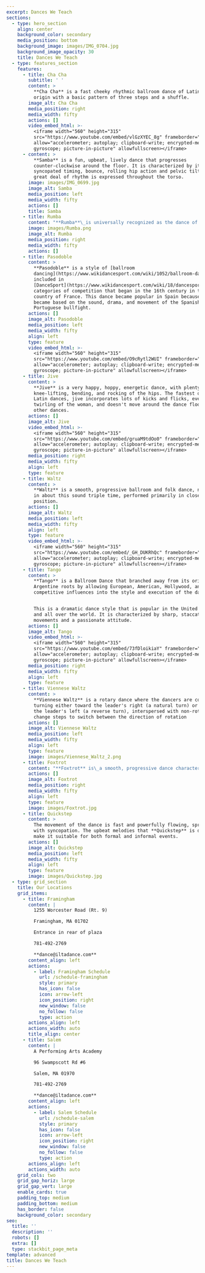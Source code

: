 ```yaml
---
excerpt: Dances We Teach
sections:
  - type: hero_section
    align: center
    background_color: secondary
    media_position: bottom
    background_image: images/IMG_0704.jpg
    background_image_opacity: 30
    title: Dances We Teach
  - type: features_section
    features:
      - title: Cha Cha
        subtitle: ' '
        content: >
          **Cha Cha** is a fast cheeky rhythmic ballroom dance of Latin American
          origin with a basic pattern of three steps and a shuffle.
        image_alt: Cha Cha
        media_position: right
        media_width: fifty
        actions: []
        video_embed_html: >-
          <iframe width="560" height="315"
          src="https://www.youtube.com/embed/vlGzXYEC_8g" frameborder="0"
          allow="accelerometer; autoplay; clipboard-write; encrypted-media;
          gyroscope; picture-in-picture" allowfullscreen></iframe>
      - content: >
          **Samba** is a fun, upbeat, lively dance that progresses
          counter-clockwise around the floor. It is characterized by its
          syncopated timing, bounce, rolling hip action and pelvic tilt and a
          great deal of rhythm is expressed throughout the torso.
        image: images/IMG_0699.jpg
        image_alt: Samba
        media_position: left
        media_width: fifty
        actions: []
        title: Samba
      - title: Rumba
        content: "**Rumba**\_is universally recognized as the dance of love. It is danced to slow, sensual music with a Latin beat and features a hip action known as “Cuban Motion”. Rumba is derived from the Afro-Caribbean dance “Son” and has been popular in this country as a ballroom dance since the 1930's.\n"
        image: images/Rumba.png
        image_alt: Rumba
        media_position: right
        media_width: fifty
        actions: []
      - title: Pasodoble
        content: >
          **Pasodoble** is a style of [ballroom
          dancing](https://www.wikidancesport.com/wiki/1052/ballroom-dance)
          included in
          [DanceSport](https://www.wikidancesport.com/wiki/18/dancesport)
          categories of competition that began in the 16th century in the
          country of France. This dance became popular in Spain because it
          became based on the sound, drama, and movement of the Spanish and
          Portuguese bullfight.
        actions: []
        image_alt: Pasodoble
        media_position: left
        media_width: fifty
        align: left
        type: feature
        video_embed_html: >-
          <iframe width="560" height="315"
          src="https://www.youtube.com/embed/O9cRytl2WUI" frameborder="0"
          allow="accelerometer; autoplay; clipboard-write; encrypted-media;
          gyroscope; picture-in-picture" allowfullscreen></iframe>
      - title: Jive
        content: >
          **Jive** is a very happy, hoppy, energetic dance, with plenty of
          knee-lifting, bending, and rocking of the hips. The fastest of the
          Latin dances, jive incorporates lots of kicks and flicks, even
          twirling of the woman, and doesn't move around the dance floor like
          other dances.
        actions: []
        image_alt: Jive
        video_embed_html: >-
          <iframe width="560" height="315"
          src="https://www.youtube.com/embed/gruaM9tdOo0" frameborder="0"
          allow="accelerometer; autoplay; clipboard-write; encrypted-media;
          gyroscope; picture-in-picture" allowfullscreen></iframe>
        media_position: right
        media_width: fifty
        align: left
        type: feature
      - title: Waltz
        content: >
          **Waltz** is a smooth, progressive ballroom and folk dance, normally
          in about this sound triple time, performed primarily in closed
          position.
        actions: []
        image_alt: Waltz
        media_position: left
        media_width: fifty
        align: left
        type: feature
        video_embed_html: >-
          <iframe width="560" height="315"
          src="https://www.youtube.com/embed/_GH_DUKRhQc" frameborder="0"
          allow="accelerometer; autoplay; clipboard-write; encrypted-media;
          gyroscope; picture-in-picture" allowfullscreen></iframe>
      - title: Tango
        content: >
          **Tango** is a Ballroom Dance that branched away from its original
          Argentine roots by allowing European, American, Hollywood, and
          competitive influences into the style and execution of the dance.


          This is a dramatic dance style that is popular in the United States
          and all over the world. It is characterized by sharp, staccato
          movements and a passionate attitude.
        actions: []
        image_alt: Tango
        video_embed_html: >-
          <iframe width="560" height="315"
          src="https://www.youtube.com/embed/73fDloikiaY" frameborder="0"
          allow="accelerometer; autoplay; clipboard-write; encrypted-media;
          gyroscope; picture-in-picture" allowfullscreen></iframe>
        media_position: right
        media_width: fifty
        align: left
        type: feature
      - title: Viennese Waltz
        content: >
          **Viennese Waltz** is a rotary dance where the dancers are constantly
          turning either toward the leader's right (a natural turn) or toward
          the leader's left (a reverse turn), interspersed with non-rotating
          change steps to switch between the direction of rotation
        actions: []
        image_alt: Viennese Waltz
        media_position: left
        media_width: fifty
        align: left
        type: feature
        image: images/Viennese_Waltz_2.png
      - title: Foxtrot
        content: "**Foxtrot** is\_a smooth, progressive dance characterized by long, continuous flowing movements across the dance floor. It is danced to big band (usually vocal) music. The dance is similar in its look to Waltz, although the rhythm is in a 4/4 time signature instead of 3/4.\n"
        actions: []
        image_alt: Foxtrot
        media_position: right
        media_width: fifty
        align: left
        type: feature
        image: images/Foxtrot.jpg
      - title: Quickstep
        content: >
          The movement of the dance is fast and powerfully flowing, sprinkled
          with syncopation. The upbeat melodies that **Quickstep** is danced to
          make it suitable for both formal and informal events.
        actions: []
        image_alt: Quickstep
        media_position: left
        media_width: fifty
        align: left
        type: feature
        image: images/Quickstep.jpg
  - type: grid_section
    title: Our Locations
    grid_items:
      - title: Framingham
        content: |
          1255 Worcester Road (Rt. 9)

          Framingham, MA 01702

          Entrance in rear of plaza

          781-492-2769

          **dance@iltadance.com**
        content_align: left
        actions:
          - label: Framingham Schedule
            url: /schedule-framingham
            style: primary
            has_icon: false
            icon: arrow-left
            icon_position: right
            new_window: false
            no_follow: false
            type: action
        actions_align: left
        actions_width: auto
        title_align: center
      - title: Salem
        content: |
          A Performing Arts Academy

          96 Swampscott Rd #6

          Salem, MA 01970

          781-492-2769

          **dance@iltadance.com**
        content_align: left
        actions:
          - label: Salem Schedule
            url: /schedule-salem
            style: primary
            has_icon: false
            icon: arrow-left
            icon_position: right
            new_window: false
            no_follow: false
            type: action
        actions_align: left
        actions_width: auto
    grid_cols: two
    grid_gap_horiz: large
    grid_gap_vert: large
    enable_cards: true
    padding_top: medium
    padding_bottom: medium
    has_border: false
    background_color: secondary
seo:
  title: ''
  description: ''
  robots: []
  extra: []
  type: stackbit_page_meta
template: advanced
title: Dances We Teach
---
```

